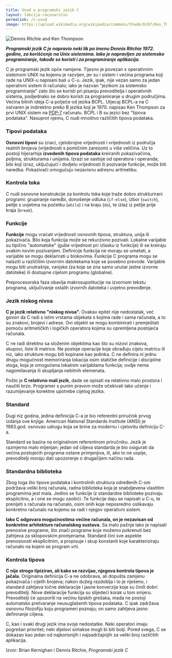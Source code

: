 ```yaml
---
title: Uvod u programski jezik C
layout: lekcija-racunarstvo
permalink: /c-uvod
image: https://upload.wikimedia.org/wikipedia/commons/thumb/8/8f/Ken_Thompson_%28sitting%29_and_Dennis_Ritchie_at_PDP-11_%282876612463%29.jpg/959px-Ken_Thompson_%28sitting%29_and_Dennis_Ritchie_at_PDP-11_%282876612463%29.jpg
---
```


![Dennis Ritchie and Ken Thompson]({{page.image}})

***Programski jezik C je napravio neki lik po imenu Dennis Ritchie 1972. godine, za korišćenje na Unix sistemima. Iako je napravljen za sistemsko programiranje, takođe se koristi i za programiranje aplikacija.***

C je programski jezik opće namjene. Tijesno je povezan s operativnim sistemom UNIX na kojemu je razvijen, jer su i sistem i većina programa koji rade na UNIX-u napisani baš u C-u. Jezik, ipak, nije vezan samo za jedan operativni sistem ili računalo; iako je nazvan "jezikom za sistemsko programiranje" zato što se koristi pri pisanju prevoditelja i operativnih sistema, podjednako se dobro koristi za programiranje u drugim područjima. Većina bitnih ideja C-a potječe od jezika BCPL. Utjecaj BCPL-a na C ostvaren je indirektno preko B jezika koji je 1970. napisao Ken Thompson za prvi UNIX sistem na [PDP-7](https://en.wikipedia.org/wiki/PDP-7) računalu. BCPL i B su jezici bez "tipova podataka". Nasuprot njemu, C nudi mnoštvo različitih tipova podataka.

### Tipovi podataka

**Osnovni tipovi** su znaci, cjelobrojne vrijednosti i vrijednosti iz područja realnih brojeva (vrijednosti s pomičnim zarezom) u više veličina. Uz to postoji hijerarhija **izvedenih tipova podataka** kreiranih pokazivačima, poljima, strukturama i unijama. Izrazi se sastoje od operatora i operanda; bilo koji izraz, uključujući i dodjelu vrijednosti ili pozivanje funkcije, može biti naredba. Pokazivači omogućuju nezavisnu adresnu aritmetiku.

### Kontrola toka

C nudi osnovne konstrukcije za kontrolu toka koje traže dobro strukturirani programi: grupiranje naredbi, donošenje odluka (`if-else`), izbor (`switch`), petlje s uvjetima na početku (`while`) i na kraju (`do`), te izlaz iz petlje prije kraja (`break`).

### Funkcije

**Funkcije** mogu vraćati vrijednosti osnovnih tipova, struktura, unija ili pokazivača. Bilo koja funkcija može se rekurzivno pozivati. Lokalne varijable su tipično "automatske" (gube vrijednost pri izlasku iz funkcije) ili se kreiraju svakim novim pozivanjem. Definicije funkcija ne moraju se umetati, a varijable se mogu deklarirati u blokovima. Funkcije C programa mogu se nalaziti u različitim izvornim datotekama koje se posebno prevode. Varijable mogu biti unutrašnje, vanjske (za koje se zna samo unutar jedne izvorne datoteke) ili dostupne cijelom programu (globalne).

Preprocesorska faza obavlja makrosupstitucije na izvornom tekstu programa, uključivanje ostalih izvornih datoteka i uvjetno prevođenje.

### Jezik niskog nivoa

**C je jezik relativno "niskog nivoa".** Ovakav epitet nije nedostatak, već govori da C radi s istim vrstama objekata s kojima rade i sama računala, a to su znakovi, brojevi i adrese. Ovi objekti se mogu kombinirati i premještati pomoću aritmetičkih i logičkih operatora kojima su opremljena postojeća računala.

C ne radi direktno sa složenim objektima kao što su nizovi znakova, skupovi, liste ili matrice. Ne postoje operacije koje obrađuju cijelu matricu ili niz, iako strukture mogu biti kopirane kao jedinka. C ne definira ni jednu drugu mogućnost memoriranja lokacija osim statičke definicije i discipline stoga, koja je omogućena lokalnim varijablama funkcija; ovdje nema nagomilavanja ili skupljanja nebitnih elemenata.

Pošto je **C relativno mali jezik**, dade se opisati na relativno malo prostora i naučiti brzo. Programer s punim pravom može očekivati lako učenje i razumijevanje korektne upotrebe cijelog jezika.

### Standard

Dugi niz godina, jedina definicija C-a je bio referentni priručnik prvog izdanja ove knjige. American National Standards Institute (ANSI) je 1983.god. osnovao udrugu koja se brine za modernu i cjelovitu definiciju C-a.

Standard se bazira na originalnom referentnom priručniku. Jezik je razmjerno malo mijenjan; jedan od ciljeva standarda je bio osigurati da većina postojećih programa ostane primjenjiva, ili, ako to ne uspije, prevoditelji moraju dati upozorenje o drugačijem načinu rada.

### Standardna biblioteka

Zbog toga što tipove podataka i kontrolnih struktura određenih C-om podržava veliki broj računala, radna biblioteka koja je snabdjevena vlastitim programima jest mala. Jedino se funkcije iz standardne biblioteke pozivaju eksplicitno, a i one se mogu zaobići. Te funkcije daju se napisati u C-u, te prenijeti s računala na računalo, osim onih koje neposredno oslikavaju konkretno računalo na kojemu se radi i njegov operativni sistem.

**Iako C odgovara mogućnostima većine računala, on je nezavisan od konkretne arhitekture računalskog sustava.** Sa malo pažnje lako je napisati prenosive programe, što znači programe koje možemo pokrenuti bez zahtjeva za sklopovskim promjenama. Standard čini sve aspekte prenosivosti eksplicitnim, a propisuje i skup konstanti koje karakteriziraju računalo na kojem se program vrti.

### Kontrola tipova

**C nije strogo tipiziran, ali kako se razvijao, njegova kontrola tipova je jačala.** Originalna definicija C-a ne odobrava, ali dopušta zamjenu pokazivača i cijelih brojeva; nakon dužeg razdoblja i to je riješeno, i standard zahtjeva točne deklaracije i jasne konverzije koje su činili dobri prevoditelji. Nove deklaracije funkcija su slijedeći korak u tom smjeru. Prevoditelji će upozoriti na većinu tipskih grešaka, mada ne postoji automatsko pretvaranje neusuglašenih tipova podataka. C ipak zadržava osnovnu filozofiju koju programeri poznaju; on samo zahtjeva jasno definiranje ciljeva.

C, kao i svaki drugi jezik ima svoje nedostatke. Neki operatori imaju pogrešan prioritet; neki dijelovi sintakse mogli bi biti bolji. Pored svega, C se dokazao kao jedan od najkorisnijih i najsadržajnijih za veliki broj različitih aplikacija.


Izvor: Brian Kernighan i Dennis Ritchie, *Programski jezik C*
